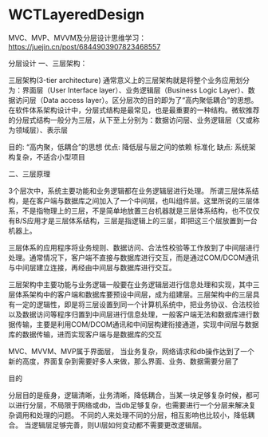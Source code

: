 # WCTLayeredDesign
MVC、MVP、MVVM及分层设计思维学习：https://juejin.cn/post/6844903907823468557

分层设计
一、三层架构：

三层架构(3-tier architecture) 通常意义上的三层架构就是将整个业务应用划分为：界面层（User Interface layer）、业务逻辑层（Business Logic Layer）、数据访问层（Data access layer）。区分层次的目的即为了“高内聚低耦合”的思想。在软件体系架构设计中，分层式结构是最常见，也是最重要的一种结构。微软推荐的分层式结构一般分为三层，从下至上分别为：数据访问层、业务逻辑层（又或称为领域层）、表示层

目的: “高内聚，低耦合”的思想
优点: 降低层与层之间的依赖 标准化
缺点: 系统架构复杂，不适合小型项目

二、三层原理

3个层次中，系统主要功能和业务逻辑都在业务逻辑层进行处理。
所谓三层体系结构，是在客户端与数据库之间加入了一个中间层，也叫组件层。这里所说的三层体系，不是指物理上的三层，不是简单地放置三台机器就是三层体系结构，也不仅仅有B/S应用才是三层体系结构，三层是指逻辑上的三层，即把这三个层放置到一台机器上。

三层体系的应用程序将业务规则、数据访问、合法性校验等工作放到了中间层进行处理。通常情况下，客户端不直接与数据库进行交互，而是通过COM/DCOM通讯与中间层建立连接，再经由中间层与数据库进行交互。

三层架构中主要功能与业务逻辑一般要在业务逻辑层进行信息处理和实现，其中三层体系架构中的客户端和数据库要预设中间层，成为组建层。三层架构中的三层具有一定的逻辑性，即是将三层设置到同一个计算机系统中，把业务协议、合法校验以及数据访问等程序归置到中间层进行信息处理，一般客户端无法和数据库进行数据传输，主要是利用COM/DCOM通讯和中间层构建衔接通道，实现中间层与数据库的数据传输，进而实现客户端与是数据库的交互

MVC、MVVM、MVP属于界面层，
当业务复杂，网络请求和db操作达到了一个新的高度，界面复杂到需要好多人来做，那么界面、业务、数据需要分层了


目的

分层目的是瘦身，逻辑清晰，业务清晰，降低耦合，当某一块足够复杂时候，都可以进行分层，不局限于网络或db，当db足够复杂，也需要进行一个分层来解决复杂调用和处理的问题。
不同的人来处理不同的分层，相互影响也比较小，降低耦合。
当逻辑层足够完善，则UI层如何变动都不需要更改逻辑层。


